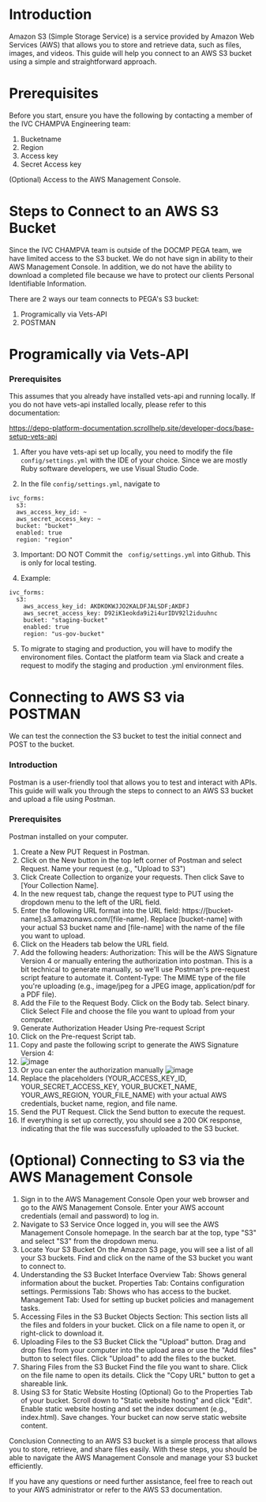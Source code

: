# Introduction
Amazon S3 (Simple Storage Service) is a service provided by Amazon Web Services (AWS) that allows you to store and retrieve data, such as files, images, and videos. This guide will help you connect to an AWS S3 bucket using a simple and straightforward approach.

# Prerequisites
Before you start, ensure you have the following by contacting a member of the IVC CHAMPVA Engineering team:

1. Bucketname
2. Region
3. Access key
4. Secret Access key

(Optional) Access to the AWS Management Console.

# Steps to Connect to an AWS S3 Bucket

Since the IVC CHAMPVA team is outside of the DOCMP PEGA team, we have limited access to the S3 bucket. We do not have sign in ability to their AWS Management Console.  In addition, we do not have the ability to download a completed file because we have to protect our clients Personal Identifiable Information.

There are 2 ways our team connects to PEGA's S3 bucket:

1.  Programically via Vets-API
2.  POSTMAN

# Programically via Vets-API

### Prerequisites
This assumes that you already have installed vets-api and running locally. If you do not have vets-api installed locally, please refer to this documentation: 

https://depo-platform-documentation.scrollhelp.site/developer-docs/base-setup-vets-api


1. After you have vets-api set up locally, you need to modify the file ```config/settings.yml``` with the IDE of your choice. Since we are mostly Ruby software developers, we use Visual Studio Code.

2. In the file ```config/settings.yml```, navigate to
  ```
ivc_forms:
    s3:
    aws_access_key_id: ~
    aws_secret_access_key: ~
    bucket: "bucket"
    enabled: true
    region: "region"
```

3. Important: DO NOT Commit the ``` config/settings.yml``` into Github. This is only for local testing.

4. Example:  
```
ivc_forms:
  s3:
    aws_access_key_id: AKDKOKWJJO2KALDFJALSDF;AKDFJ
    aws_secret_access_key: D92iK1eokda9i2i4urIDV92l2iduuhnc
    bucket: "staging-bucket"
    enabled: true
    region: "us-gov-bucket"
```

5. To migrate to staging and production, you will have to modify the environoment files. Contact the platform team via Slack and create a request to modify the staging and production .yml environment files.

# Connecting to AWS S3 via POSTMAN

We can test the connection the S3 bucket to test the initial connect and POST to the bucket.

### Introduction
Postman is a user-friendly tool that allows you to test and interact with APIs. This guide will walk you through the steps to connect to an AWS S3 bucket and upload a file using Postman.

### Prerequisites
Postman installed on your computer.

1.  Create a New PUT Request in Postman.
2.  Click on the New button in the top left corner of Postman and select Request. Name your request (e.g., "Upload to S3")
3.  Click Create Collection to organize your requests. Then click Save to [Your Collection Name].
4.  In the new request tab, change the request type to PUT using the dropdown menu to the left of the URL field.
5.  Enter the following URL format into the URL field: https://[bucket-name].s3.amazonaws.com/[file-name]. Replace [bucket-name] with your actual S3 bucket name and [file-name] with the name of the file you want to upload.
6.  Click on the Headers tab below the URL field.
7.  Add the following headers:
Authorization: This will be the AWS Signature Version 4 or manually entering the authorization into postman. This is a bit technical to generate manually, so we'll use Postman's pre-request script feature to automate it.
Content-Type: The MIME type of the file you're uploading (e.g., image/jpeg for a JPEG image, application/pdf for a PDF file).
8.  Add the File to the Request Body. Click on the Body tab. Select binary. Click Select File and choose the file you want to upload from your computer.
9.  Generate Authorization Header Using Pre-request Script
10.  Click on the Pre-request Script tab.
11.  Copy and paste the following script to generate the AWS Signature Version 4:
12.  ![image](images/aws_signature.png)
13.  Or you can enter the authorization manually
![image](images/aws_authorization.png)
14.  Replace the placeholders (YOUR_ACCESS_KEY_ID, YOUR_SECRET_ACCESS_KEY, YOUR_BUCKET_NAME, YOUR_AWS_REGION, YOUR_FILE_NAME) with your actual AWS credentials, bucket name, region, and file name.
15.  Send the PUT Request. Click the Send button to execute the request.
16.  If everything is set up correctly, you should see a 200 OK response, indicating that the file was successfully uploaded to the S3 bucket.

# (Optional) Connecting to S3 via the AWS Management Console

1. Sign in to the AWS Management Console
Open your web browser and go to the AWS Management Console.
Enter your AWS account credentials (email and password) to log in.
2. Navigate to S3 Service
Once logged in, you will see the AWS Management Console homepage.
In the search bar at the top, type "S3" and select "S3" from the dropdown menu.
3.  Locate Your S3 Bucket
On the Amazon S3 page, you will see a list of all your S3 buckets.
Find and click on the name of the S3 bucket you want to connect to.
4. Understanding the S3 Bucket Interface
Overview Tab: Shows general information about the bucket.
Properties Tab: Contains configuration settings.
Permissions Tab: Shows who has access to the bucket.
Management Tab: Used for setting up bucket policies and management tasks.
5. Accessing Files in the S3 Bucket
Objects Section: This section lists all the files and folders in your bucket.
Click on a file name to open it, or right-click to download it.
6. Uploading Files to the S3 Bucket
Click the "Upload" button.
Drag and drop files from your computer into the upload area or use the "Add files" button to select files.
Click "Upload" to add the files to the bucket.
7. Sharing Files from the S3 Bucket
Find the file you want to share.
Click on the file name to open its details.
Click the "Copy URL" button to get a shareable link.
8. Using S3 for Static Website Hosting (Optional)
Go to the Properties Tab of your bucket.
Scroll down to "Static website hosting" and click "Edit".
Enable static website hosting and set the index document (e.g., index.html).
Save changes. Your bucket can now serve static website content.

Conclusion
Connecting to an AWS S3 bucket is a simple process that allows you to store, retrieve, and share files easily. With these steps, you should be able to navigate the AWS Management Console and manage your S3 bucket efficiently.

If you have any questions or need further assistance, feel free to reach out to your AWS administrator or refer to the AWS S3 documentation.


